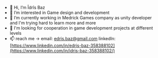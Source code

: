 - 👋 Hi, I’m Îdrîs Baz
- 👀 I’m interested in  Game design and development
- 🌱 I’m currently working in Medrick Games company as unity developer and I'm trying hard to learn more and more
- 💞️ I'm looking for cooperation in game development projects at different levels
- 📫 reach me ->    email: edris.baz@gmail.com
                    linkedIn: [https://www.linkedin.com/in/edris-baz-358388102](https://www.linkedin.com/in/idris-baz-358388102/)

<!---
mrbaz1997/mrbaz1997 is a ✨ special ✨ repository because its `README.md` (this file) appears on your GitHub profile.
You can click the Preview link to take a look at your changes.
--->
